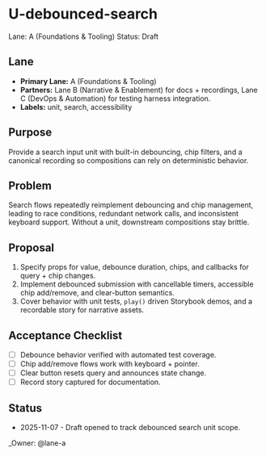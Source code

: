 # U-debounced-search

Lane: A (Foundations & Tooling)
Status: Draft

## Lane

- **Primary Lane:** A (Foundations & Tooling)
- **Partners:** Lane B (Narrative & Enablement) for docs + recordings, Lane C (DevOps & Automation) for testing harness integration.
- **Labels:** unit, search, accessibility

## Purpose

Provide a search input unit with built-in debouncing, chip filters, and a canonical recording so compositions can rely on deterministic behavior.

## Problem

Search flows repeatedly reimplement debouncing and chip management, leading to race conditions, redundant network calls, and inconsistent keyboard support. Without a unit, downstream compositions stay brittle.

## Proposal

1. Specify props for value, debounce duration, chips, and callbacks for query + chip changes.
2. Implement debounced submission with cancellable timers, accessible chip add/remove, and clear-button semantics.
3. Cover behavior with unit tests, `play()` driven Storybook demos, and a recordable story for narrative assets.

## Acceptance Checklist

- [ ] Debounce behavior verified with automated test coverage.
- [ ] Chip add/remove flows work with keyboard + pointer.
- [ ] Clear button resets query and announces state change.
- [ ] Record story captured for documentation.

## Status

- 2025-11-07 - Draft opened to track debounced search unit scope.

<!-- prettier-ignore -->
_Owner: @lane-a
